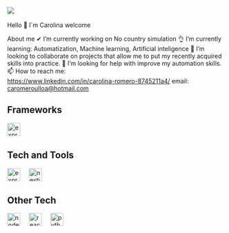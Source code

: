 <div align="left">
  <img src="https://www.istockphoto.com/es/foto/pantalla-real-python-c%C3%B3digo-en-desarrollo-concepto-de-algoritmo-resumen-de-flujo-de-gm1040410788-278525489"  />
  <img width="12" />
</div>


Hello 👋 I`m Carolina welcome



About me
<lu>
 ✔ I’m currently working on No country simulation 
 👌 I’m currently learning: Automatization, Machine learning, Artificial inteligence
 👀 I’m looking to collaborate on projects that allow me to put my recently acquired skills into practice.
 👀 I’m looking for help with improve my automation skills.
 📫 How to reach me:  
    https://www.linkedin.com/in/carolina-romero-8745211a4/
    email: 
    caromeroulloa@hotmail.com
<lu/>
</div>


## Frameworks
<div align="left">
  <img src="https://skillicons.dev/icons?i=selenium" height="30" alt="express logo"  />
  <img width="12" />
</div>

## Tech and Tools
<div align="left">
  <img src="https://skillicons.dev/icons?i=express" height="30" alt="express logo"  />
  <img width="12" />
  <img src="https://skillicons.dev/icons?i=nextjs" height="30" alt="nextjs logo"  />
  <img width="12" />
</div>

## Other Tech
<div align="left">
  <img src="https://skillicons.dev/icons?i=nodejs" height="30" alt="nodejs logo"  />
  <img width="12" />
  <img src="https://skillicons.dev/icons?i=react" height="30" alt="react logo"  />
  <img width="12" />
  <img src="https://skillicons.dev/icons?i=python" height="30" alt="python logo"  />
  <img width="12" />
</div>

